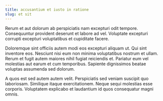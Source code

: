 ```yaml
---
title: accusantium et iusto in ratione
slug: et sit
---
```


Rerum et aut dolorum ab perspiciatis nam excepturi odit tempore. Consequuntur provident deserunt et labore ad vel. Voluptate excepturi corrupti excepturi voluptatibus et cupiditate facere.

Doloremque sint officiis autem modi eos excepturi aliquam ut. Qui sint inventore eos. Nesciunt nisi eum non minima voluptatibus nostrum et ullam. Rerum et fugit autem maiores nihil fugiat reiciendis et. Pariatur eum vel molestias aut earum et cum temporibus. Sapiente dignissimos beatae voluptas assumenda sed dolorum.

A quos est sed autem autem velit. Perspiciatis sed veniam suscipit quo laboriosam. Similique itaque exercitationem. Neque sequi molestias esse corporis. Voluptatem explicabo et laudantium id quos consequatur magni omnis.
